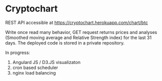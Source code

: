 # Cryptochart

REST API accessible at https://cryptochart.herokuapp.com/chart/btc

Write once read many behavior, GET request returns prices and analyses (Smoothed moving average and Relative Strength index) for the last 31 days. The deployed code is stored in a private repository.

In progress: 
1. Angulard JS / D3.JS visualizaton
2. cron based scheduler
3. nginx load balancing
